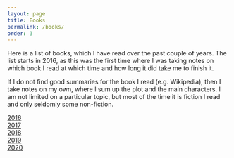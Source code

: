 ```yaml
---
layout: page
title: Books
permalink: /books/
order: 3
---
```


Here is a list of books, which I have read over the past couple of years. The list starts in 2016, as this was the first time where I was taking notes on which book I read at which time and how long it did take me to finish it.

If I do not find good summaries for the book I read (e.g. Wikipedia), then I take notes on my own, where I sum up the plot and the main characters. I am not limited on a particular topic, but most of the time it is fiction I read and only seldomly some non-fiction.

[2016](_books/books_2016.markdown) <br />
[2017](_books/books_2017.markdown) <br />
[2018](_books/books_2018.markdown) <br />
[2019](_books/books_2019.markdown) <br />
[2020](_books/books_2020.markdown)
